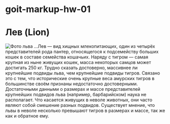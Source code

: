 # goit-markup-hw-01
# Лев (Lion)
![Фото льва](https://upload.wikimedia.org/wikipedia/commons/4/49/Male_Lion_on_Rock.jpg)
...Лев — вид хищных млекопитающих, один из четырёх представителей рода пантер, относящегося к подсемейству больших кошек в составе семейства кошачьих. Наряду с тигром — самая крупная из ныне живущих кошек, масса некоторых самцов может достигать 250 кг. Трудно сказать достоверно, массивнее ли крупнейшие подвиды льва, чем крупнейшие подвиды тигров. Связано это с тем, что исторические очень крупные веса амурских тигров в большинстве своём признаны недостаточно достоверными. Достаточными данными о размерах и массе представителей крупнейших подвидов льва (например, барбарийском) наука не располагает. Что касается живущих в неволе животных, они часто являют собой смешение разных подвидов. Существует мнение, что львы в неволе несколько превышают тигров в размерах и массе, так же как и обратное ему.
